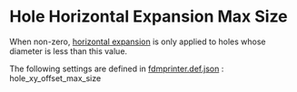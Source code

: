 # Hole Horizontal Expansion Max Size

When non-zero, [horizontal expansion](../shell/xy_offset.md) is only applied to holes whose diameter is less than this value.

The following settings are defined in [fdmprinter.def.json](https://github.com/smartavionics/Cura/blob/mb-master/resources/definitions/fdmprinter.def.json) : hole_xy_offset_max_size
